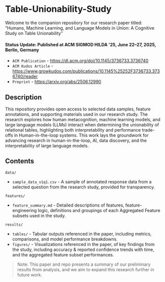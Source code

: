 # Table-Unionability-Study

Welcome to the companion repository for our research paper titled: “Humans, Machine Learning, and Language Models in Union: A Cognitive Study on Table Unionability” 
#### Status Update: Published at ACM SIGMOD HILDA '25, June 22–27, 2025, Berlin, Germany


- `ACM Publication` - https://dl.acm.org/doi/10.1145/3736733.3736740    
- `ACM Kudos Article` - https://www.growkudos.com/publications/10.1145%25252F3736733.3736740/reader    
- `Preprint` - https://arxiv.org/abs/2506.12990    

## Description
This repository provides open access to selected data samples, feature annotations, and supporting materials used in our research study. The research explores how human metacognition, machine learning models, and large language models (LLMs) interact when determining the unionability of relational tables, highlighting both interpretability and performance trade-offs in Human-in-the-loop systems. This work lays the groundwork for advancing research in human-in-the-loop, AI, data discovery, and the interpretability of large language models.

## Contents
`data/`   
- `sample_data_v1q1.csv` - A sample of annotated response data from a selected question from the research study, provided for transparency.   

`features/`   
- `feature_summary.md` - Detailed descriptions of features, feature-engineering logic, definitions and groupings of each Aggregated Feature subsets used in the study.    

`results/`  
- `tables/` - Tabular outputs referenced in the paper, including metrics, comparisons, and model performance breakdowns.     
- `figures/` - Visualizations referenced in the paper, of key findings from the study, including accuracy & reported confidence trends with time, and the aggregated feature subset performances.   

> Note:
This paper and repo presents a summary of our preliminary results from analysis, and we aim to expand this research further in future work.
